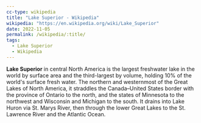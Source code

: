 ```yaml
---
cc-type: wikipedia
title: "Lake Superior - Wikipedia"
wikipedia: "https://en.wikipedia.org/wiki/Lake_Superior"
date: 2022-11-05
permalink: /wikipedia/:title/
tags:
  - Lake Superior
  - Wikipedia
---
```

**Lake Superior** in central North America is the largest freshwater lake in the world by surface area and the third-largest by volume, holding 10% of the world's surface fresh water. The northern and westernmost of the Great Lakes of North America, it straddles the Canada–United States border with the province of Ontario to the north, and the states of Minnesota to the northwest and Wisconsin and Michigan to the south. It drains into Lake Huron via St. Marys River, then through the lower Great Lakes to the St. Lawrence River and the Atlantic Ocean.
